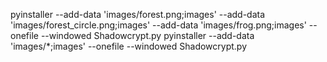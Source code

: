 pyinstaller --add-data 'images/forest.png;images' --add-data 'images/forest_circle.png;images' --add-data 'images/frog.png;images' --onefile --windowed Shadowcrypt.py
pyinstaller --add-data 'images/*;images' --onefile --windowed Shadowcrypt.py
